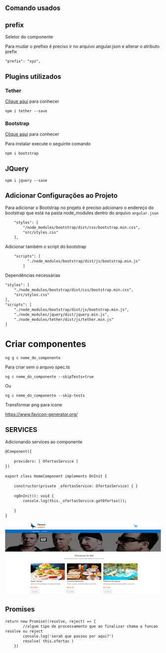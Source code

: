 ## Comando usados

## prefix

Seletor do componente

Para mudar o prefixo é preciso ir no arquivo angular.json e alterar o atributo prefix

    "prefix": "xyz",


## Plugins utilizados

### Tether

 [Clique aqui](http://tether.io/) para conhecer

    npm i tether --save

 ### Bootstrap

 [Clique aqui](https://getbootstrap.com/) para conhecer

 Para instalar execute o seguinte comando 

    npm i bootstrap

## JQuery

    npm i jquery --save

## Adicionar Configurações ao Projeto

Para adicionar o Bootstrap no projeto é preciso adcionaro o endereço do bootstrap que está na pasta node_modules dentro do arquivo `angular.json`

        "styles": [
            "/node_modules/bootstrap/dist/css/bootstrap.min.css",
            "src/styles.css"
        ],

 Adicionar também o script do bootstrap

        "scripts": [
              "./node_modules/bootstrap/dist/js/bootstrap.min.js"
            ]  

Dependências necessárias

    "styles": [
        "./node_modules/bootstrap/dist/css/bootstrap.min.css",
        "src/styles.css"
    ],
    "scripts": [
        "./node_modules/bootstrap/dist/js/bootstrap.min.js",
        "./node_modules/jquery/dist/jquery.min.js",
        "./node_modules/tether/dist/js/tether.min.js"
    ]


# Criar componentes

    ng g c nome_do_componente

Para criar sem o arquvo spec.ts

    ng c nome_do_componente --skipTests=true

Ou

    ng c nome_do_componente --skip-tests

Transformar png para icone

https://www.favicon-generator.org/

## SERVICES

Adicionando services ao componente

    @Component({
        
        providers: [ OfertasService ]
    })

    export class HomeComponent implements OnInit {

        constructor(private _ofertasService: OfertasService) { }

        ngOnInit(): void {
            console.log(this._ofertasService.getOfertas());
            
        }
    }




![alt text](https://github.com/cbcarlos07/treinamento-angular/blob/main/angular/img/app2/page.png)


## Promises

    return new Promise((resolve, reject) => {
            //algum tipo de processamento que ao finalizar chama a funcao resolve ou reject
            console.log('serah que passou por aqui?')
            resolve( this.ofertas )
        })
